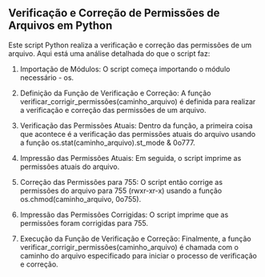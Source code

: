 ## Verificação e Correção de Permissões de Arquivos em Python

Este script Python realiza a verificação e correção das permissões de um arquivo. Aqui está uma análise detalhada do que o script faz:

1. Importação de Módulos: O script começa importando o módulo necessário - os.

2. Definição da Função de Verificação e Correção: A função verificar_corrigir_permissões(caminho_arquivo) é definida para realizar a verificação e correção das permissões de um arquivo.

3. Verificação das Permissões Atuais: Dentro da função, a primeira coisa que acontece é a verificação das permissões atuais do arquivo usando a função os.stat(caminho_arquivo).st_mode & 0o777.

4. Impressão das Permissões Atuais: Em seguida, o script imprime as permissões atuais do arquivo.

5. Correção das Permissões para 755: O script então corrige as permissões do arquivo para 755 (rwxr-xr-x) usando a função os.chmod(caminho_arquivo, 0o755).

6. Impressão das Permissões Corrigidas: O script imprime que as permissões foram corrigidas para 755.

7. Execução da Função de Verificação e Correção: Finalmente, a função verificar_corrigir_permissões(caminho_arquivo) é chamada com o caminho do arquivo especificado para iniciar o processo de verificação e correção.
